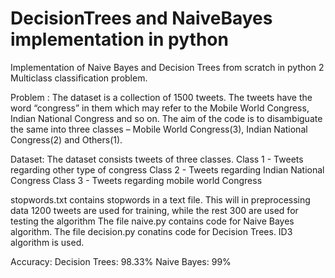 # DecisionTrees and NaiveBayes implementation in python
 Implementation of Naive Bayes and Decision Trees from scratch in python 2
 Multiclass classification problem.
 
 Problem :
The dataset is a collection of 1500 tweets. The tweets
have the word “congress” in them which may refer to the Mobile World Congress,
Indian National Congress and so on. The aim of the code is to disambiguate
the same into three classes – Mobile World Congress(3), Indian National Congress(2)
and Others(1).
 
 Dataset: 
   The dataset consists tweets of three classes. 
   Class 1 - Tweets regarding other type of congress
   Class 2 - Tweets regarding Indian National Congress
   Class 3 - Tweets regarding mobile world Congress
   
stopwords.txt contains stopwords in a text file. This will in preprocessing data
1200 tweets are used for training, while the rest 300 are used for testing the algorithm
The file naive.py contains code for Naive Bayes algorithm. 
The file decision.py conatins code for Decision Trees. ID3 algorithm is used. 

Accuracy:
Decision Trees: 98.33%
Naive Bayes: 99%
